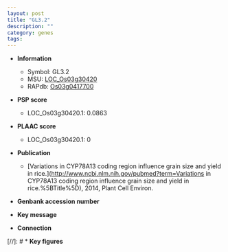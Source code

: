 ```yaml
---
layout: post
title: "GL3.2"
description: ""
category: genes
tags: 
---
```


* **Information**  
    + Symbol: GL3.2  
    + MSU: [LOC_Os03g30420](http://rice.plantbiology.msu.edu/cgi-bin/ORF_infopage.cgi?orf=LOC_Os03g30420)  
    + RAPdb: [Os03g0417700](http://rapdb.dna.affrc.go.jp/viewer/gbrowse_details/irgsp1?name=Os03g0417700)  

* **PSP score**  
    + LOC_Os03g30420.1: 0.0863 

* **PLAAC score**  
    + LOC_Os03g30420.1: 0 

* **Publication**  
    + [Variations in CYP78A13 coding region influence grain size and yield in rice.](http://www.ncbi.nlm.nih.gov/pubmed?term=Variations in CYP78A13 coding region influence grain size and yield in rice.%5BTitle%5D), 2014, Plant Cell Environ.

* **Genbank accession number**  

* **Key message**  

* **Connection**  

[//]: # * **Key figures**  


